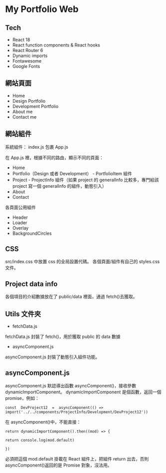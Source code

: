 # My Portfolio Web

## Tech

- React 18
- React function components & React hooks
- React Router 6
- Dynamic imports
- Fontawesome
- Google Fonts

## 網站頁面

- Home
- Design Portfolio
- Development Portfolio
- About me
- Contact me

## 網站組件

系統組件：
index.js 包裹 App.js

在 App.js 裡，根據不同的路由，顯示不同的頁面：

- Home
- Portfolio（Design 或者 Development） - PortfolioItem 組件
- Project - ProjectInfo 組件（如果 project 的 generalInfo 比較多，專門給該 project 寫一個 generalInfo 的組件，動態引入）
- About
- Contact

各頁面公用組件

- Header
- Loader
- Overlay
- BackgroundCircles

## CSS

src/index.css 中放置 css 的全局設置代碼。
各個頁面/組件有自己的 styles.css 文件。

## Project data info

各個項目的介紹數據放在了 public/data 裡面，通過 fetch()去獲取。

## Utils 文件夾

- fetchData.js

fetchData.js 封裝了 fetch()，用於獲取 public 的 data 數據

- asyncComponent.js

asyncComponent.js 封裝了動態引入組件功能。

## asyncComponent.js

asyncComponent.js 默認導出函數 asyncComponent()，接收參數 dynamicImportComponent。
dynamicImportComponent 是個函數，返回一個 promise，例如：

    const  DevProject12  =  asyncComponent(() =>
    import('../../components/ProjectInfo/Development/DevProject12'))

在 asyncComponent()中，不能直接：

    return dynamicImportComponent().then((mod) => {

    return console.log(mod.default)

    })

必須把這個 mod.default 掛載在 React 組件上，把組件 return 出去，否則 asyncComponent()返回的是 Promise 對象，沒法用。
